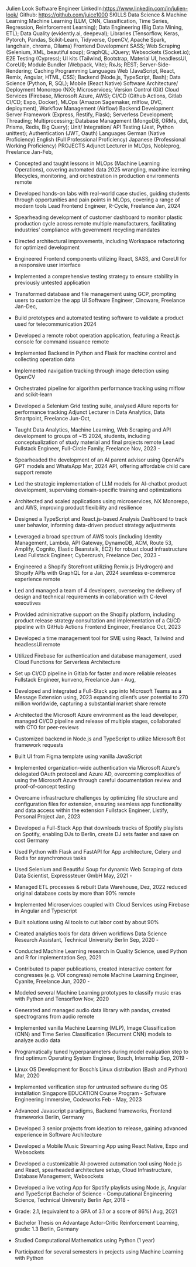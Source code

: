 Julien Look
Software Engineer
LinkedIn:https://www.linkedin.com/in/julien-look/
Github: https://github.com/juice1000
SKILLS
Data Science & Machine Learning
Machine Learning (LLM, CNN, Classification, Time Series, Regression, Reinforcement Learning);
Data Engineering (Big Data Mining, ETL);
Data Quality (evidently.ai, deepeval);
Libraries (Tensorflow, Keras, Pytorch, Pandas, Scikit-Learn, Tidyverse, OpenCV, Apache Spark, langchain, chroma,
Ollama)
Frontend Development
SASS; Web Scraping (Selenium, XML, beautiful soup); GraphQL; JQuery;
Websockets (Socket.io); E2E Testing (Cypress);
UI kits (Tailwind, Bootstrap, Material UI, headlessUI, CoreUI); Module Bundler (Webpack, Vite); RxJs; REST;
Server-Side-Rendering; Caching
Programming Languages
Web (JavaScript, React, Remix, Angular, HTML, CSS);
Backend (Node.js, TypeScript, Bash);
Data Science (Python, R, SQL); Mobile (React Native)
Software Architecture/ Deployment
Monorepo (NX); Microservices; Version Control (Git)
Cloud Services (Firebase, Microsoft Azure, AWS);
CI/CD (Github Actions, Gitlab CI/CD; Expo, Docker),
MLOps (Amazon Sagemaker, mlflow, DVC, deployment),
Workflow Management (Airflow)
Backend Development
Server Framework (Express, Restify, Flask);
Serverless Development; Threading; Multiprocessing;
Database Management (MongoDB, ORMs, dbt, Prisma, Redis, Big Query); Unit/ Integration/ API Testing (Jest, Python
unittest); Authentication (JWT, Oauth)
Languages
German (Native Proficiency)
English (Full Professional Proficiency)
Japanese (Professional Working Proficiency)
PROJECTS
Adjunct Lecturer in MLOps, Nobleprog, Freelance Jan-Feb,
- Concepted and taught lessons in MLOps (Machine Learning Operations), covering automated data 2025
wrangling, machine learning lifecycles, monitoring, and orchestration in production environments remote
- Developed hands-on labs with real-world case studies, guiding students through opportunities and
pain points in MLOps, covering a range of modern tools
Lead Frontend Engineer, R-Cycle, Freelance Jan, 2024
- Spearheading development of customer dashboard to monitor plastic production cycle across remote
multiple manufacturers, facilitating industriesʼ compliance with government recycling mandates

- Directed architectural improvements, including Workspace refactoring for optimized development
- Engineered Frontend components utilizing React, SASS, and CoreUI for a responsive user interface
- Implemented a comprehensive testing strategy to ensure stability in previously untested application
- Transformed database and file management using GCP, prompting users to customize the app UI
Software Engineer, Cinoware, Freelance Jan-Dec,
- Build prototypes and automated testing software to validate a product used for telecommunication 2024
- Developed a remote robot operation application, featuring a React.js console for command issuance remote
- Implemented Backend in Python and Flask for machine control and collecting operation data
- Implemented navigation tracking through image detection using OpenCV
- Orchestrated pipeline for algorithm performance tracking using mlflow and scikit-learn
- Developed a Selenium Grid testing suite, analysed Allure reports for performance tracking
Adjunct Lecturer in Data Analytics, Data Smartpoint, Freelance Jun-Oct,
- Taught Data Analytics, Machine Learning, Web Scraping and API development to groups of ~15 2024,
students, including conceptualization of study material and final projects remote
Lead Fullstack Engineer, Full-Circle Family, Freelance Nov, 2023 -
- Spearheaded the development of an AI parent advisor using OpenAI's GPT models and WhatsApp Mar, 2024
API, offering affordable child care support remote
- Led the strategic implementation of LLM models for AI-chatbot product development, supervising
domain-specific training and optimizations
- Architected and scaled applications using microservices, NX Monorepo, and AWS, improving
product flexibility and resilience
- Designed a TypeScript and React.js-based Analysis Dashboard to track user behavior, informing
data-driven product strategy adjustments
- Leveraged a broad spectrum of AWS tools (including Identity Management, Lambda, API Gateway,
DynamoDB, ACM, Route 53, Amplify, Cognito, Elastic Beanstalk, EC2) for robust cloud infrastructure
Lead Fullstack Engineer, Cybercrush, Freelance Dec, 2023 -
- Engineered a Shopify Storefront utilizing Remix.js (Hydrogen) and Shopify APIs with GraphQL for a Jan, 2024
seamless e-commerce experience remote
- Led and managed a team of 4 developers, overseeing the delivery of design and technical
requirements in collaboration with C-level executives
- Provided administrative support on the Shopify platform, including product release strategy
consultation and implementation of a CI/CD pipeline with GitHub Actions
Frontend Engineer, Freelance Oct, 2023
- Developed a time management tool for SME using React, Tailwind and headlessUI remote
- Utilized Firebase for authentication and database management, used Cloud Functions for Serverless
Architecture
- Set up CI/CD pipeline in Gitlab for faster and more reliable releases
Fullstack Engineer, kunveno, Freelance Jun - Aug,
- Developed and integrated a Full-Stack app into Microsoft Teams as a Message Extension using, 2023
expanding clientʼs user potential to 270 million worldwide, capturing a substantial market share remote
- Architected the Microsoft Azure environment as the lead developer, managed CI/CD pipeline and
release of multiple stages, collaborated with CTO for peer-reviews
- Customized backend in Node.js and TypeScript to utilize Microsoft Bot framework requests
- Built UI from Figma template using vanilla JavaScript
- Implemented organization-wide authentication via Microsoft Azure's delegated OAuth protocol and
Azure AD, overcoming complexities of using the Microsoft Azure through careful documentation
review and proof-of-concept testing
- Overcame infrastructure challenges by optimizing file structure and configuration files for extension,
ensuring seamless app functionality and data access within the extension
Fullstack Engineer, Listify, Personal Project Jan, 2023
- Developed a Full-Stack App that downloads tracks of Spotify playlists on Spotify, enabling DJs to Berlin,
create DJ sets faster and save on cost Germany
- Used Python with Flask and FastAPI for App architecture, Celery and Redis for asynchronous tasks
- Used Selenium and Beautiful Soup for dynamic Web Scraping of data
Data Scientist, Expresssteuer GmbH May, 2021 -
- Managed ETL processes & rebuilt Data Warehouse, Dez, 2022
reduced original database costs by more than 90% remote

- Implemented Microservices coupled with Cloud Services using Firebase in Angular and Typescript
- Built solutions using AI tools to cut labor cost by about 90%
- Created analytics tools for data driven workflows
Data Science Research Assistant, Technical University Berlin Sep, 2020 -
- Conducted Machine Learning research in Quality Science, used Python and R for implementation Sep, 2021
- Contributed to paper publications, created interactive content for congresses (e.g. VDI congress) remote
Machine Learning Engineer, Cyanite, Freelance Jun, 2020 -
- Modeled several Machine Learning prototypes to classify music eras with Python and Tensorflow Nov, 2020
- Generated and managed audio data library with pandas, created spectrograms from audio remote
- Implemented vanilla Machine Learning (MLP), Image Classification (CNN) and Time Series
Classification (Recurrent CNN) models to analyze audio data
- Programatically tuned hyperparameters during model evaluation step to find optimum
Operating System Engineer, Bosch, Internship Sep, 2019 -
- Linux OS Development for Boschʼs Linux distribution (Bash and Python) Mar, 2020
- Implemented verification step for untrusted software during OS installation Singapore
EDUCATION
Course Program - Software Engineering Immersive, Codeworks Feb - May, 2023
- Advanced Javascript paradigms, Backend frameworks, Frontend frameworks Berlin, Germany
- Developed 3 senior projects from ideation to release, gaining advanced experience in
Software Architecture
- Developed a Mobile Music Streaming App using React Native, Expo and Websockets
- Developed a customizable AI-powered automation tool using Node.js and React,
spearheaded architecture setup, Cloud Infrastructure, Database Management, Websockets
- Developed a live voting App for Spotify playlists using Node.js, Angular and TypeScript
Bachelor of Science - Computational Engineering Science, Technical University Berlin Apr, 2018 -
- Grade: 2.1, (equivalent to a GPA of 3.1 or a score of 86%) Aug, 2021
- Bachelor Thesis on Advantage Actor-Critic Reinforcement Learning, grade: 1.3 Berlin, Germany
- Studied Computational Mathematics using Python (1 year)
- Participated for several semesters in projects using Machine Learning with Python

